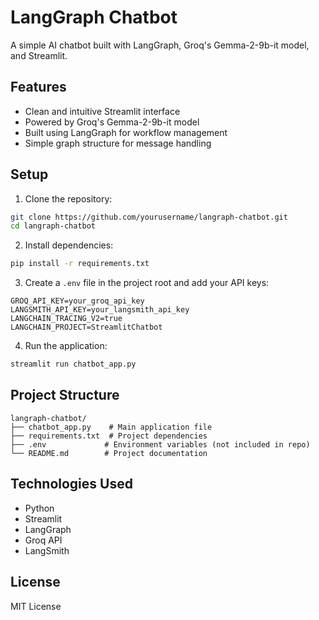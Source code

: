# LangGraph Chatbot

A simple AI chatbot built with LangGraph, Groq's Gemma-2-9b-it model, and Streamlit.

## Features

- Clean and intuitive Streamlit interface
- Powered by Groq's Gemma-2-9b-it model
- Built using LangGraph for workflow management
- Simple graph structure for message handling

## Setup

1. Clone the repository:
```bash
git clone https://github.com/yourusername/langraph-chatbot.git
cd langraph-chatbot
```

2. Install dependencies:
```bash
pip install -r requirements.txt
```

3. Create a `.env` file in the project root and add your API keys:
```
GROQ_API_KEY=your_groq_api_key
LANGSMITH_API_KEY=your_langsmith_api_key
LANGCHAIN_TRACING_V2=true
LANGCHAIN_PROJECT=StreamlitChatbot
```

4. Run the application:
```bash
streamlit run chatbot_app.py
```

## Project Structure

```
langraph-chatbot/
├── chatbot_app.py    # Main application file
├── requirements.txt  # Project dependencies
├── .env             # Environment variables (not included in repo)
└── README.md        # Project documentation
```

## Technologies Used

- Python
- Streamlit
- LangGraph
- Groq API
- LangSmith

## License

MIT License 